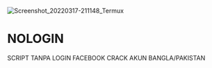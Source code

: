![Screenshot_20220317-211148_Termux](https://user-images.githubusercontent.com/95204908/158914953-4866c675-edda-4f75-a4b0-3c7acde30685.jpg)
# NOLOGIN
SCRIPT TANPA LOGIN FACEBOOK CRACK AKUN BANGLA/PAKISTAN
